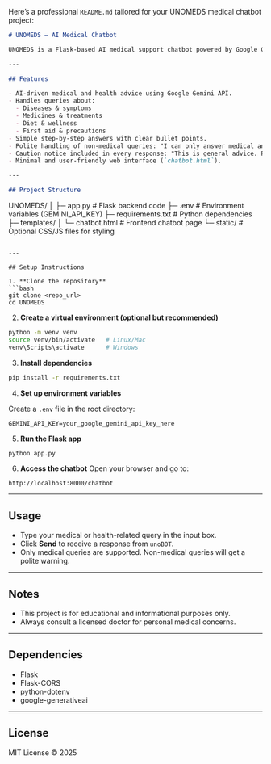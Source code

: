Here’s a professional `README.md` tailored for your UNOMEDS medical chatbot project:

```markdown
# UNOMEDS — AI Medical Chatbot

UNOMEDS is a Flask-based AI medical support chatbot powered by Google Gemini. It provides step-by-step medical advice, information about diseases, symptoms, medicines, treatments, and wellness tips. The chatbot is designed to be simple and easy to use for all age groups, including elderly users.

---

## Features

- AI-driven medical and health advice using Google Gemini API.
- Handles queries about:
  - Diseases & symptoms
  - Medicines & treatments
  - Diet & wellness
  - First aid & precautions
- Simple step-by-step answers with clear bullet points.
- Polite handling of non-medical queries: "I can only answer medical and health-related questions."
- Caution notice included in every response: "This is general advice. Please consult a doctor for personal medical concerns."
- Minimal and user-friendly web interface (`chatbot.html`).

---

## Project Structure

```

UNOMEDS/
│
├─ app.py                # Flask backend code
├─ .env                  # Environment variables (GEMINI\_API\_KEY)
├─ requirements.txt      # Python dependencies
├─ templates/
│   └─ chatbot.html      # Frontend chatbot page
└─ static/               # Optional CSS/JS files for styling

````

---

## Setup Instructions

1. **Clone the repository**
```bash
git clone <repo_url>
cd UNOMEDS
````

2. **Create a virtual environment (optional but recommended)**

```bash
python -m venv venv
source venv/bin/activate   # Linux/Mac
venv\Scripts\activate      # Windows
```

3. **Install dependencies**

```bash
pip install -r requirements.txt
```

4. **Set up environment variables**

Create a `.env` file in the root directory:

```
GEMINI_API_KEY=your_google_gemini_api_key_here
```

5. **Run the Flask app**

```bash
python app.py
```

6. **Access the chatbot**
   Open your browser and go to:

```
http://localhost:8000/chatbot
```

---

## Usage

* Type your medical or health-related query in the input box.
* Click **Send** to receive a response from `unoBOT`.
* Only medical queries are supported. Non-medical queries will get a polite warning.

---

## Notes

* This project is for educational and informational purposes only.
* Always consult a licensed doctor for personal medical concerns.

---

## Dependencies

* Flask
* Flask-CORS
* python-dotenv
* google-generativeai

---

## License

MIT License © 2025

```


